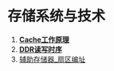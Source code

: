 # 存储系统与技术

1. [**Cache工作原理**](./01-Cache工作原理_star.md)
2. [**DDR读写时序**](./02-DDR读写时序_star.md)
3. [辅助存储器_扇区编址](./03-辅助存储器_扇区编址.md)